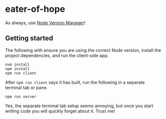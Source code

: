 # eater-of-hope

As always, use [Node Version Manager](https://github.com/creationix/nvm)!

## Getting started

The following with ensure you are using the correct Node version, install the project dependencies, and run the client-side app.

```shell
nvm install
npm install
npm run client
```

After `npm run client` says it has built, run the following in a separate terminal tab or pane.

```shell
npm run server
```

Yes, the separate terminal tab setup seems annoying, but once you start writing code you will quickly forget about it. Trust me!
